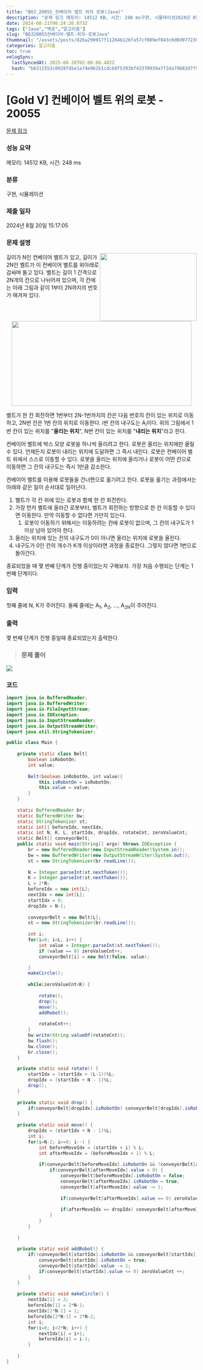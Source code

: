 ```yaml
---
title: "BOJ_20055_컨베이어 벨트 위의 로봇(Java)"
description: "문제 링크 메모리: 14512 KB, 시간: 248 ms구현, 시뮬레이션2024년 8월 20일 15:17:05"
date: 2024-08-21T06:24:26.073Z
tags: ["Java","백준","알고리즘"]
slug: "BOJ20055컨베이어-벨트-위의-로봇Java"
thumbnail: "/assets/posts/826a290917f11264b12bfa57cf089ef043c0d0d97723054320f30e7d26509d2d.png"
categories: 알고리즘
toc: true
velogSync:
  lastSyncedAt: 2025-08-26T02:06:08.482Z
  hash: "b6311553c0928fd5e1a74e962b1cdcb8f5393bf43370939a7f2da79683d7f91f"
---
```


# [Gold V] 컨베이어 벨트 위의 로봇 - 20055 

[문제 링크](https://www.acmicpc.net/problem/20055) 

### 성능 요약

메모리: 14512 KB, 시간: 248 ms

### 분류

구현, 시뮬레이션

### 제출 일자

2024년 8월 20일 15:17:05

### 문제 설명

<p><img alt="" src="https://upload.acmicpc.net/2d0d6aba-da7d-45b0-a450-a47cc1016dc0/-/crop/512x358/0,79/-/preview/" style="width: 256px; height: 179px; float: right;">길이가 N인 컨베이어 벨트가 있고, 길이가 2N인 벨트가 이 컨베이어 벨트를 위아래로 감싸며 돌고 있다. 벨트는 길이 1 간격으로 2N개의 칸으로 나뉘어져 있으며, 각 칸에는 아래 그림과 같이 1부터 2N까지의 번호가 매겨져 있다.</p>

<p style="text-align: center;"><img alt="" src="" style="width: 476px; height: 224px;"></p>

<p>벨트가 한 칸 회전하면 1번부터 2N-1번까지의 칸은 다음 번호의 칸이 있는 위치로 이동하고, 2N번 칸은 1번 칸의 위치로 이동한다. i번 칸의 내구도는 A<sub>i</sub>이다. 위의 그림에서 1번 칸이 있는 위치를 "<strong>올리는 위치</strong>", N번 칸이 있는 위치를 "<strong>내리는 위치</strong>"라고 한다.</p>

<p>컨베이어 벨트에 박스 모양 로봇을 하나씩 올리려고 한다. 로봇은 올리는 위치에만 올릴 수 있다. 언제든지 로봇이 내리는 위치에 도달하면 그 즉시 내린다. 로봇은 컨베이어 벨트 위에서 스스로 이동할 수 있다. 로봇을 올리는 위치에 올리거나 로봇이 어떤 칸으로 이동하면 그 칸의 내구도는 즉시 1만큼 감소한다.</p>

<p>컨베이어 벨트를 이용해 로봇들을 건너편으로 옮기려고 한다. 로봇을 옮기는 과정에서는 아래와 같은 일이 순서대로 일어난다.</p>

<ol>
</ol>

<ol>
	<li>벨트가 각 칸 위에 있는 로봇과 함께 한 칸 회전한다.</li>
	<li>가장 먼저 벨트에 올라간 로봇부터, 벨트가 회전하는 방향으로 한 칸 이동할 수 있다면 이동한다. 만약 이동할 수 없다면 가만히 있는다.
	<ol>
		<li>로봇이 이동하기 위해서는 이동하려는 칸에 로봇이 없으며, 그 칸의 내구도가 1 이상 남아 있어야 한다.</li>
	</ol>
	</li>
	<li>올리는 위치에 있는 칸의 내구도가 0이 아니면 올리는 위치에 로봇을 올린다.</li>
	<li>내구도가 0인 칸의 개수가 K개 이상이라면 과정을 종료한다. 그렇지 않다면 1번으로 돌아간다.<a id="comment-107823"></a></li>
</ol>

<p>종료되었을 때 몇 번째 단계가 진행 중이었는지 구해보자. 가장 처음 수행되는 단계는 1번째 단계이다.</p>

### 입력 

 <p>첫째 줄에 N, K가 주어진다. 둘째 줄에는 A<sub>1</sub>, A<sub>2</sub>, ..., A<sub>2N</sub>이 주어진다.</p>

### 출력 

 <p>몇 번째 단계가 진행 중일때 종료되었는지 출력한다.</p>

> ### 문제 풀이

![](/assets/posts/826a290917f11264b12bfa57cf089ef043c0d0d97723054320f30e7d26509d2d.png)

### 코드
```java
import java.io.BufferedReader;
import java.io.BufferedWriter;
import java.io.FileInputStream;
import java.io.IOException;
import java.io.InputStreamReader;
import java.io.OutputStreamWriter;
import java.util.StringTokenizer;

public class Main {
	
	private static class Belt{
		boolean isRobotOn;
		int value;
		
		Belt(boolean inRobotOn, int value){
			this.isRobotOn = isRobotOn;
			this.value = value;
		}
	}
	
	static BufferedReader br;
	static BufferedWriter bw;
	static StringTokenizer st;
	static int[] beforeIdx, nextIdx;
	static int N, K, L, startIdx, dropIdx, rotateCnt, zeroValueCnt;
	static Belt[] conveyorBelt;
	public static void main(String[] args) throws IOException {
		br = new BufferedReader(new InputStreamReader(System.in));
		bw = new BufferedWriter(new OutputStreamWriter(System.out));
		st = new StringTokenizer(br.readLine());
		
		N = Integer.parseInt(st.nextToken());
		K = Integer.parseInt(st.nextToken());
		L = 2*N;
		beforeIdx = new int[L];
		nextIdx = new int[L];
		startIdx = 0;
		dropIdx = N-1;
		
		conveyorBelt = new Belt[L];
		st = new StringTokenizer(br.readLine());
		
		int i;
		for(i=0; i<L; i++) {
			int value = Integer.parseInt(st.nextToken());
			if (value == 0) zeroValueCnt++;
			conveyorBelt[i] = new Belt(false, value);

		}
		makeCircle();
		
		while(zeroValueCnt<K) {
			
			rotate();
			drop();
			move();
			addRobot();
			
			rotateCnt++;
		}
		bw.write(String.valueOf(rotateCnt));
		bw.flush();
		bw.close();
		br.close();		
	}

	private static void rotate() {
		startIdx = (startIdx + (L-1))%L;
		dropIdx = (startIdx + N - 1)%L;
		drop();
	}
	
	private static void drop() {
		if(conveyorBelt[dropIdx].isRobotOn) conveyorBelt[dropIdx].isRobotOn = false;
	}
	
	private static void move() {
		dropIdx = (startIdx + N - 1)%L;
		int i;
		for(i=N-2; i>=0; i--) {
			int beforeMoveIdx = (startIdx + i) % L;
			int afterMoveIdx = (beforeMoveIdx + 1) % L;
	
			if(conveyorBelt[beforeMoveIdx].isRobotOn && !conveyorBelt[afterMoveIdx].isRobotOn) {
				if(conveyorBelt[afterMoveIdx].value > 0) {
					conveyorBelt[beforeMoveIdx].isRobotOn = false;
					conveyorBelt[afterMoveIdx].isRobotOn = true;
					conveyorBelt[afterMoveIdx].value -= 1;
					
					if(conveyorBelt[afterMoveIdx].value == 0) zeroValueCnt++;
					
					if(afterMoveIdx == dropIdx) conveyorBelt[afterMoveIdx].isRobotOn = false;
				}
			}
		} 
		
	}
	
	private static void addRobot() {
		if(!conveyorBelt[startIdx].isRobotOn && conveyorBelt[startIdx].value > 0) {
			conveyorBelt[startIdx].isRobotOn = true;
			conveyorBelt[startIdx].value -= 1;
			if(conveyorBelt[startIdx].value <= 0) zeroValueCnt ++;
		}
	}
	
	private static void makeCircle() {
		nextIdx[1] = 2;
		beforeIdx[1] = 2*N-1;
		nextIdx[2*N-1] = 1;
		beforeIdx[2*N-1] = 2*N-2;
		int i;
		for(i=0; i<2*N; i++) {
			nextIdx[i] = i+1;
			beforeIdx[i] = i-1;
		}
		
	}
}
```